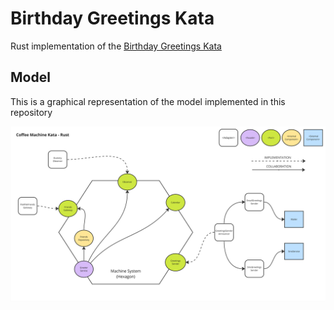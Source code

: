 # Birthday Greetings Kata

Rust implementation of the [Birthday Greetings Kata](https://codingdojo.org/kata/birthday-greetings/)

## Model

This is a graphical representation of the model implemented in this repository

![Design Model](docs/model.jpg)
